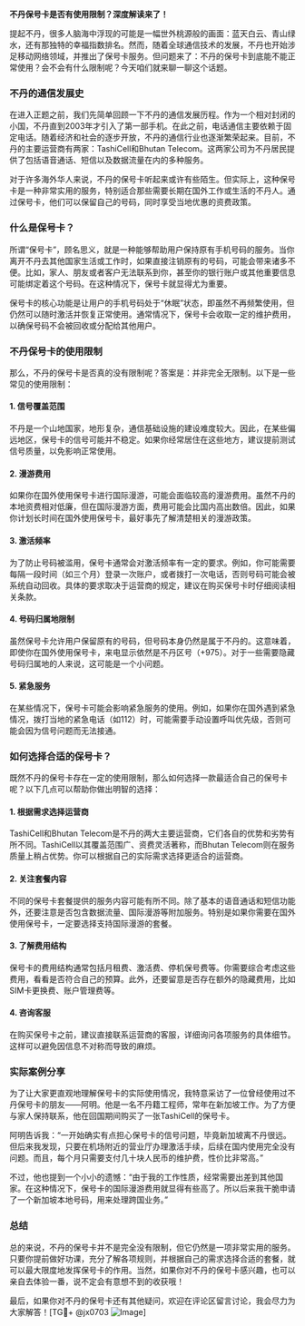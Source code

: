 **不丹保号卡是否有使用限制？深度解读来了！**

提起不丹，很多人脑海中浮现的可能是一幅世外桃源般的画面：蓝天白云、青山绿水，还有那独特的幸福指数排名。然而，随着全球通信技术的发展，不丹也开始涉足移动网络领域，并推出了保号卡服务。但问题来了：不丹的保号卡到底能不能正常使用？会不会有什么限制呢？今天咱们就来聊一聊这个话题。

### 不丹的通信发展史

在进入正题之前，我们先简单回顾一下不丹的通信发展历程。作为一个相对封闭的小国，不丹直到2003年才引入了第一部手机。在此之前，电话通信主要依赖于固定电话。随着经济和社会的逐步开放，不丹的通信行业也逐渐繁荣起来。目前，不丹的主要运营商有两家：TashiCell和Bhutan Telecom。这两家公司为不丹居民提供了包括语音通话、短信以及数据流量在内的多种服务。

对于许多海外华人来说，不丹的保号卡听起来或许有些陌生。但实际上，这种保号卡是一种非常实用的服务，特别适合那些需要长期在国外工作或生活的不丹人。通过保号卡，他们可以保留自己的号码，同时享受当地优惠的资费政策。

### 什么是保号卡？

所谓“保号卡”，顾名思义，就是一种能够帮助用户保持原有手机号码的服务。当你离开不丹去其他国家生活或工作时，如果直接注销原有的号码，可能会带来诸多不便。比如，家人、朋友或者客户无法联系到你，甚至你的银行账户或其他重要信息可能绑定着这个号码。在这种情况下，保号卡就显得尤为重要。

保号卡的核心功能是让用户的手机号码处于“休眠”状态，即虽然不再频繁使用，但仍然可以随时激活并恢复正常使用。通常情况下，保号卡会收取一定的维护费用，以确保号码不会被回收或分配给其他用户。

### 不丹保号卡的使用限制

那么，不丹的保号卡是否真的没有限制呢？答案是：并非完全无限制。以下是一些常见的使用限制：

#### 1. **信号覆盖范围**
   不丹是一个山地国家，地形复杂，通信基础设施的建设难度较大。因此，在某些偏远地区，保号卡的信号可能并不稳定。如果你经常居住在这些地方，建议提前测试信号质量，以免影响正常使用。

#### 2. **漫游费用**
   如果你在国外使用保号卡进行国际漫游，可能会面临较高的漫游费用。虽然不丹的本地资费相对低廉，但在国际漫游方面，费用可能会比国内高出数倍。因此，如果你计划长时间在国外使用保号卡，最好事先了解清楚相关的漫游政策。

#### 3. **激活频率**
   为了防止号码被滥用，保号卡通常会对激活频率有一定的要求。例如，你可能需要每隔一段时间（如三个月）登录一次账户，或者拨打一次电话，否则号码可能会被系统自动回收。具体的要求取决于运营商的规定，建议在购买保号卡时仔细阅读相关条款。

#### 4. **号码归属地限制**
   虽然保号卡允许用户保留原有的号码，但号码本身仍然是属于不丹的。这意味着，即使你在国外使用保号卡，来电显示依然是不丹区号（+975）。对于一些需要隐藏号码归属地的人来说，这可能是一个小问题。

#### 5. **紧急服务**
   在某些情况下，保号卡可能会影响紧急服务的使用。例如，如果你在国外遇到紧急情况，拨打当地的紧急电话（如112）时，可能需要手动设置呼叫优先级，否则可能会因为信号问题而无法接通。

### 如何选择合适的保号卡？

既然不丹的保号卡存在一定的使用限制，那么如何选择一款最适合自己的保号卡呢？以下几点可以帮助你做出明智的选择：

#### 1. **根据需求选择运营商**
   TashiCell和Bhutan Telecom是不丹的两大主要运营商，它们各自的优势和劣势有所不同。TashiCell以其覆盖范围广、资费灵活著称，而Bhutan Telecom则在服务质量上稍占优势。你可以根据自己的实际需求选择更适合的运营商。

#### 2. **关注套餐内容**
   不同的保号卡套餐提供的服务内容可能有所不同。除了基本的语音通话和短信功能外，还要注意是否包含数据流量、国际漫游等附加服务。特别是如果你需要在国外使用保号卡，一定要选择支持国际漫游的套餐。

#### 3. **了解费用结构**
   保号卡的费用结构通常包括月租费、激活费、停机保号费等。你需要综合考虑这些费用，看看是否符合自己的预算。此外，还要留意是否存在额外的隐藏费用，比如SIM卡更换费、账户管理费等。

#### 4. **咨询客服**
   在购买保号卡之前，建议直接联系运营商的客服，详细询问各项服务的具体细节。这样可以避免因信息不对称而导致的麻烦。

### 实际案例分享

为了让大家更直观地理解保号卡的实际使用情况，我特意采访了一位曾经使用过不丹保号卡的朋友——阿明。他是一名不丹籍工程师，常年在新加坡工作。为了方便与家人保持联系，他在回国期间购买了一张TashiCell的保号卡。

阿明告诉我：“一开始确实有点担心保号卡的信号问题，毕竟新加坡离不丹很远。但后来我发现，只要在机场附近的营业厅办理激活手续，后续在国内使用完全没有问题。而且，每个月只需要支付几十块人民币的维护费，性价比非常高。”

不过，他也提到一个小小的遗憾：“由于我的工作性质，经常需要出差到其他国家。在这种情况下，保号卡的国际漫游费用就显得有些高了。所以后来我干脆申请了一个新加坡本地号码，用来处理跨国业务。”

### 总结

总的来说，不丹的保号卡并不是完全没有限制，但它仍然是一项非常实用的服务。只要你提前做好功课，充分了解各项规则，并根据自己的需求选择合适的套餐，就可以最大限度地发挥保号卡的作用。当然，如果你对不丹的保号卡感兴趣，也可以亲自去体验一番，说不定会有意想不到的收获哦！

最后，如果你对不丹的保号卡还有其他疑问，欢迎在评论区留言讨论，我会尽力为大家解答！[TG💪+ @jx0703 ![Image](https://github.com/user-attachments/assets/dbca1d08-cadb-493c-b0ec-ad6f7a83f270)]